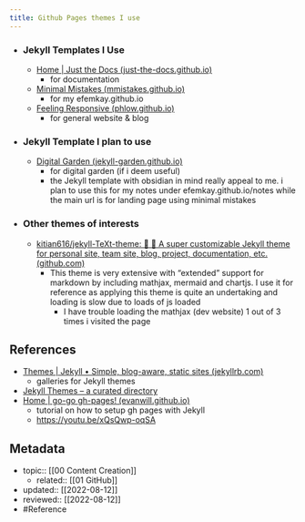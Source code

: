 ```yaml
---
title: Github Pages themes I use
---
```


- ### Jekyll Templates I Use
	- [Home | Just the Docs (just-the-docs.github.io)](https://just-the-docs.github.io/just-the-docs/)
		- for documentation
	- [Minimal Mistakes (mmistakes.github.io)](https://mmistakes.github.io/minimal-mistakes/)
		- for my efemkay.github.io
	- [Feeling Responsive (phlow.github.io)](https://phlow.github.io/feeling-responsive/)
		- for general website & blog
- ### Jekyll Template I plan to use
	- [Digital Garden (jekyll-garden.github.io)](https://jekyll-garden.github.io/index.html)
		- for digital garden (if i deem useful)
		- the Jekyll template with obsidian in mind really appeal to me. i plan to use this for my notes under efemkay.github.io/notes while the main url is for landing page using minimal mistakes
- ### Other themes of interests
	- [kitian616/jekyll-TeXt-theme: 💎 🐳 A super customizable Jekyll theme for personal site, team site, blog, project, documentation, etc. (github.com)](https://github.com/kitian616/jekyll-TeXt-theme)
		- This theme is very extensive with “extended” support for markdown by including mathjax, mermaid and chartjs. I use it for reference as applying this theme is quite an undertaking and loading is slow due to loads of js loaded
			- I have trouble loading the mathjax (dev website) 1 out of 3 times i visited the page

## References
- [Themes | Jekyll • Simple, blog-aware, static sites (jekyllrb.com)](https://jekyllrb.com/docs/themes/)
	- galleries for Jekyll themes
- [Jekyll Themes – a curated directory](https://jekyllthemes.io/)
- [Home | go-go gh-pages! (evanwill.github.io)](https://evanwill.github.io/go-go-ghpages-b/)
	- tutorial on how to setup gh pages with Jekyll
	- https://youtu.be/xQsQwp-oqSA

## Metadata
- topic:: [[00 Content Creation]]
	- related:: [[01 GitHub]]
- updated:: [[2022-08-12]]
- reviewed:: [[2022-08-12]]
- #Reference 

